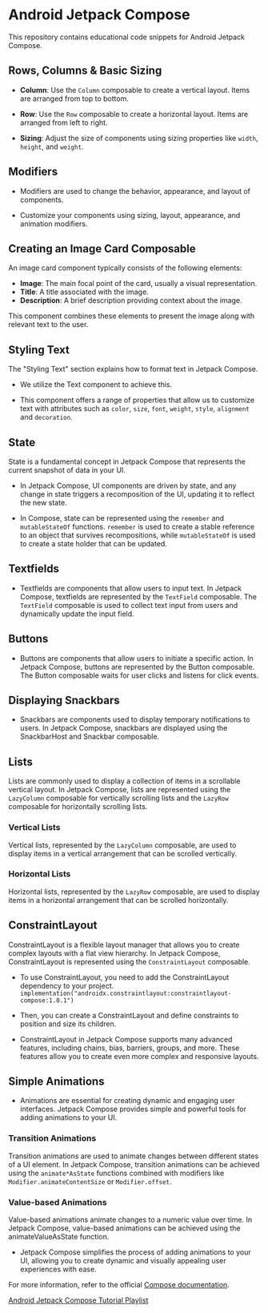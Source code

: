 # Android Jetpack Compose

This repository contains educational code snippets for Android Jetpack Compose.

## Rows, Columns & Basic Sizing

- **Column**: Use the `Column` composable to create a vertical layout. Items are arranged from top to bottom.

- **Row**: Use the `Row` composable to create a horizontal layout. Items are arranged from left to right.

- **Sizing**: Adjust the size of components using sizing properties like `width`, `height`, and `weight`.

## Modifiers

- Modifiers are used to change the behavior, appearance, and layout of components.
  
- Customize your components using sizing, layout, appearance, and animation modifiers.

## Creating an Image Card Composable

An image card component typically consists of the following elements:

- **Image**: The main focal point of the card, usually a visual representation.
- **Title**: A title associated with the image.
- **Description**: A brief description providing context about the image.
  
This component combines these elements to present the image along with relevant text to the user.

## Styling Text

The "Styling Text" section explains how to format text in Jetpack Compose. 

- We utilize the Text component to achieve this. 

- This component offers a range of properties that allow us to customize text with attributes such as `color`, `size`, `font`, `weight`, `style`, `alignment` and `decoration`.

## State

State is a fundamental concept in Jetpack Compose that represents the current snapshot of data in your UI. 

- In Jetpack Compose, UI components are driven by state, and any change in state triggers a recomposition of the UI, updating it to reflect the new state.

- In Compose, state can be represented using the `remember` and `mutableStateOf` functions. `remember` is used to create a stable reference to an object that survives recompositions, while `mutableStateOf` is used to create a state holder that can be updated.

## Textfields

- Textfields are components that allow users to input text. In Jetpack Compose, textfields are represented by the `TextField` composable. The `TextField` composable is used to collect text input from users and dynamically update the input field.

## Buttons

- Buttons are components that allow users to initiate a specific action. In Jetpack Compose, buttons are represented by the Button composable. The Button composable waits for user clicks and listens for click events.

## Displaying Snackbars

- Snackbars are components used to display temporary notifications to users. In Jetpack Compose, snackbars are displayed using the SnackbarHost and Snackbar composable.

## Lists

Lists are commonly used to display a collection of items in a scrollable vertical layout. In Jetpack Compose, lists are represented using the `LazyColumn` composable for vertically scrolling lists and the `LazyRow` composable for horizontally scrolling lists.

### Vertical Lists

Vertical lists, represented by the `LazyColumn` composable, are used to display items in a vertical arrangement that can be scrolled vertically.

### Horizontal Lists

Horizontal lists, represented by the `LazyRow` composable, are used to display items in a horizontal arrangement that can be scrolled horizontally.

## ConstraintLayout

ConstraintLayout is a flexible layout manager that allows you to create complex layouts with a flat view hierarchy. In Jetpack Compose, ConstraintLayout is represented using the `ConstraintLayout` composable.

- To use ConstraintLayout, you need to add the ConstraintLayout dependency to your project. `implementation("androidx.constraintlayout:constraintlayout-compose:1.0.1")`

-  Then, you can create a ConstraintLayout and define constraints to position and size its children.

- ConstraintLayout in Jetpack Compose supports many advanced features, including chains, bias, barriers, groups, and more. These features allow you to create even more complex and responsive layouts.

## Simple Animations

- Animations are essential for creating dynamic and engaging user interfaces. Jetpack Compose provides simple and powerful tools for adding animations to your UI.

### Transition Animations

Transition animations are used to animate changes between different states of a UI element. In Jetpack Compose, transition animations can be achieved using the `animate*AsState` functions combined with modifiers like `Modifier.animateContentSize` or `Modifier.offset`.

### Value-based Animations

Value-based animations animate changes to a numeric value over time. In Jetpack Compose, value-based animations can be achieved using the animateValueAsState function.

- Jetpack Compose simplifies the process of adding animations to your UI, allowing you to create dynamic and visually appealing user experiences with ease.

For more information, refer to the official [Compose documentation](https://developer.android.com/jetpack/compose).

[Android Jetpack Compose Tutorial Playlist](https://www.youtube.com/playlist?list=PLQkwcJG4YTCSpJ2NLhDTHhi6XBNfk9WiC)

